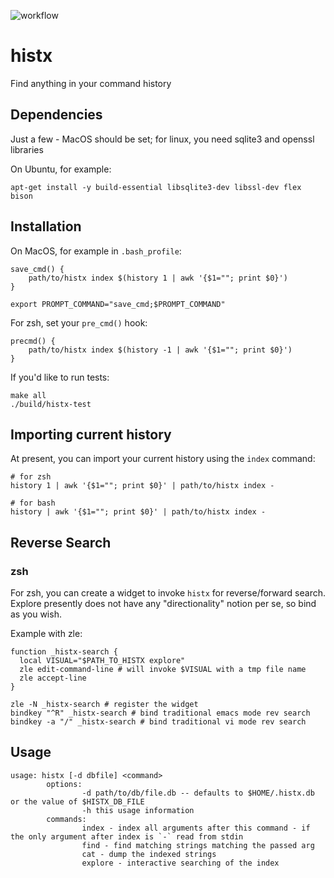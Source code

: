 ![workflow](https://github.com/jkmathes/histx/actions/workflows/c.yml/badge.svg)

# histx
Find anything in your command history

## Dependencies
Just a few - MacOS should be set; for linux, you need sqlite3 and openssl libraries

On Ubuntu, for example:
```
apt-get install -y build-essential libsqlite3-dev libssl-dev flex bison
```
## Installation
On MacOS, for example in `.bash_profile`:
```shell
save_cmd() {
    path/to/histx index $(history 1 | awk '{$1=""; print $0}')
}

export PROMPT_COMMAND="save_cmd;$PROMPT_COMMAND"
```

For zsh, set your `pre_cmd()` hook:
```shell
precmd() {
    path/to/histx index $(history -1 | awk '{$1=""; print $0}')
}
```

If you'd like to run tests:
```shell
make all
./build/histx-test
```

## Importing current history

At present, you can import your current history using the `index` command:

```shell
# for zsh
history 1 | awk '{$1=""; print $0}' | path/to/histx index -

# for bash
history | awk '{$1=""; print $0}' | path/to/histx index -
```

## Reverse Search

### zsh

For zsh, you can create a widget to invoke `histx` for reverse/forward search.
Explore presently does not have any "directionality" notion per se, so bind
as you wish.

Example with zle:
```shell
function _histx-search {
  local VISUAL="$PATH_TO_HISTX explore"
  zle edit-command-line # will invoke $VISUAL with a tmp file name
  zle accept-line
}

zle -N _histx-search # register the widget
bindkey "^R" _histx-search # bind traditional emacs mode rev search 
bindkey -a "/" _histx-search # bind traditional vi mode rev search
```

## Usage
```
usage: histx [-d dbfile] <command>
        options:
                -d path/to/db/file.db -- defaults to $HOME/.histx.db or the value of $HISTX_DB_FILE
                -h this usage information
        commands:
                index - index all arguments after this command - if the only argument after index is `-` read from stdin
                find - find matching strings matching the passed arg
                cat - dump the indexed strings
                explore - interactive searching of the index
```

